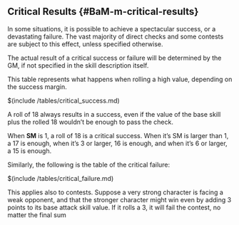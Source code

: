## Critical Results {#BaM-m-critical-results}

In some situations, it is possible to achieve a spectacular success, or a
devastating failure.  The vast majority of direct checks and some contests are
subject to this effect, unless specified otherwise.

The actual result of a critical success or failure will be determined by the GM,
if not specified in the skill description itself.

This table represents what happens when rolling a high value, depending on the
success margin.

$(include /tables/critical_success.md)

A roll of 18 always results in a success, even if the value of the base skill 
plus the rolled 18 wouldn’t be enough to pass the check.

When **SM** is 1, a roll of 18 is a critical success. When it’s SM is larger than 
1, a 17 is enough, when it’s 3 or larger, 16 is enough, and when it’s 6 or 
larger, a 15 is enough.

Similarly, the following is the table of the critical failure:

$(include /tables/critical_failure.md)

This applies also to contests. Suppose a very strong character is facing a weak 
opponent, and that the stronger character might win even by adding 3 points to 
its base attack skill value. If it rolls a 3, it will fail the contest, no matter
the final sum  

